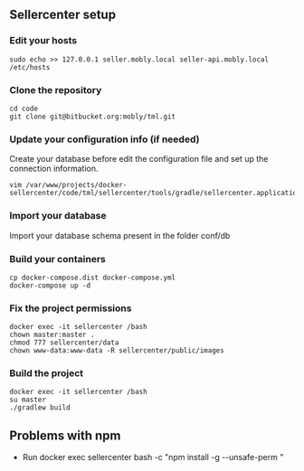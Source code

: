 ## Sellercenter setup

### Edit your hosts
```
sudo echo >> 127.0.0.1 seller.mobly.local seller-api.mobly.local /etc/hosts
```
### Clone the repository
```
cd code 
git clone git@bitbucket.org:mobly/tml.git
```
### Update your configuration info (if needed)
Create your database before edit the configuration file and set up the connection information.
```
vim /var/www/projects/docker-sellercenter/code/tml/sellercenter/tools/gradle/sellercenter.application.ini.sed
```
### Import your database
Import your database schema present in the folder conf/db

### Build your containers
```
cp docker-compose.dist docker-compose.yml
docker-compose up -d
```
### Fix the project permissions
```
docker exec -it sellercenter /bash
chown master:master .
chmod 777 sellercenter/data
chown www-data:www-data -R sellercenter/public/images
```
### Build the project
```
docker exec -it sellercenter /bash
su master
./gradlew build
```

## Problems with npm
- Run docker exec  sellercenter bash -c "npm install -g --unsafe-perm "
